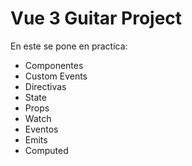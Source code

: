 # Vue 3 Guitar Project

En este se pone en practica:

- Componentes
- Custom Events
- Directivas
- State
- Props
- Watch
- Eventos
- Emits
- Computed
